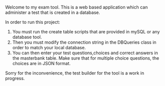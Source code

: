 Welcome to my exam tool. This is a web based application which can administer a test that is created in a database. 

In order to run this project: 

1. You must run the create table scripts that are provided in mySQL or any database tool. 
2. Then you must modify the connection string in the DBQueries class in order to match your local database. 
3. You can then enter your test questions,choices and correct answers in the masterbank table. Make sure that for multiple choice questions, the choices are in JSON format.

Sorry for the inconvenience, the test builder for the tool is a work in progress.

